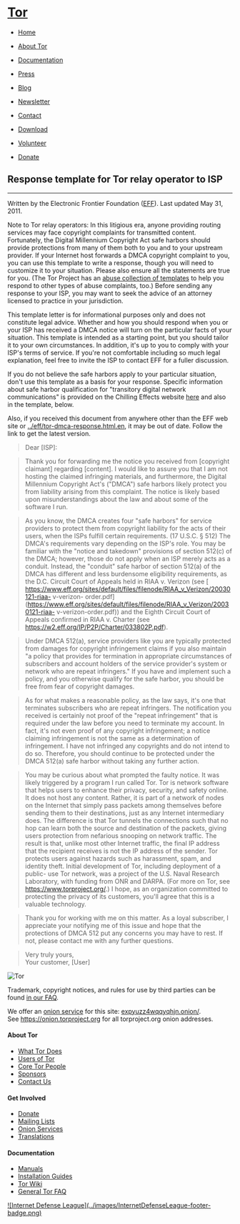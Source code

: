 # [Tor](../index.html.en)

  * [Home](../index.html.en)
  * [About Tor](../about/overview.html.en)
  * [Documentation](../docs/documentation.html.en)
  * [Press](../press/press.html.en)
  * [Blog](https://blog.torproject.org/blog/)
  * [Newsletter](https://newsletter.torproject.org)
  * [Contact](../about/contact.html.en)

  * [Download](../download/download-easy.html.en)
  * [Volunteer](../getinvolved/volunteer.html.en)
  * [Donate](../donate/donate-button.html.en)

## Response template for Tor relay operator to ISP

* * *

Written by the Electronic Frontier Foundation ([EFF](https://www.eff.org)).
Last updated May 31, 2011.

Note to Tor relay operators: In this litigious era, anyone providing routing
services may face copyright complaints for transmitted content. Fortunately,
the Digital Millennium Copyright Act safe harbors should provide protections
from many of them both to you and to your upstream provider. If your Internet
host forwards a DMCA copyright complaint to you, you can use this template to
write a response, though you will need to customize it to your situation.
Please also ensure all the statements are true for you. (The Tor Project has
an [abuse collection of
templates](https://trac.torproject.org/projects/tor/wiki/TheOnionRouter/TorAbuseTemplates)
to help you respond to other types of abuse complaints, too.) Before sending
any response to your ISP, you may want to seek the advice of an attorney
licensed to practice in your jurisdiction.

This template letter is for informational purposes only and does not
constitute legal advice. Whether and how you should respond when you or your
ISP has received a DMCA notice will turn on the particular facts of your
situation. This template is intended as a starting point, but you should
tailor it to your own circumstances. In addition, it's up to you to comply
with your ISP's terms of service. If you're not comfortable including so much
legal explanation, feel free to invite the ISP to contact EFF for a fuller
discussion.

If you do not believe the safe harbors apply to your particular situation,
don't use this template as a basis for your response. Specific information
about safe harbor qualification for "transitory digital network
communications" is provided on the Chilling Effects website
[here](https://www.chillingeffects.org/dmca512/faq.cgi#QID586) and also in the
template, below.

Also, if you received this document from anywhere other than the EFF web site
or [../eff/tor-dmca-response.html.en](../eff/tor-dmca-response.html.en
"../eff/tor-dmca-response.html.en"), it may be out of date. Follow the link to
get the latest version.

> Dear [ISP]:

>

> Thank you for forwarding me the notice you received from [copyright
claimant] regarding [content]. I would like to assure you that I am not
hosting the claimed infringing materials, and furthermore, the Digital
Millennium Copyright Act's ("DMCA") safe harbors likely protect you from
liability arising from this complaint. The notice is likely based upon
misunderstandings about the law and about some of the software I run.

>

> As you know, the DMCA creates four "safe harbors" for service providers to
protect them from copyright liability for the acts of their users, when the
ISPs fulfill certain requirements. (17 U.S.C. § 512) The DMCA's requirements
vary depending on the ISP's role. You may be familiar with the "notice and
takedown" provisions of section 512(c) of the DMCA; however, those do not
apply when an ISP merely acts as a conduit. Instead, the "conduit" safe harbor
of section 512(a) of the DMCA has different and less burdensome eligibility
requirements, as the D.C. Circuit Court of Appeals held in RIAA v. Verizon
(see [
https://www.eff.org/sites/default/files/filenode/RIAA_v_Verizon/20030121-riaa-
v-verizon-
order.pdf](https://www.eff.org/sites/default/files/filenode/RIAA_v_Verizon/20030121-riaa-
v-verizon-order.pdf)) and the Eighth Circuit Court of Appeals confirmed in
RIAA v. Charter (see <https://w2.eff.org/IP/P2P/Charter/033802P.pdf>).

>

> Under DMCA 512(a), service providers like you are typically protected from
damages for copyright infringement claims if you also maintain "a policy that
provides for termination in appropriate circumstances of subscribers and
account holders of the service provider's system or network who are repeat
infringers." If you have and implement such a policy, and you otherwise
qualify for the safe harbor, you should be free from fear of copyright
damages.

>

> As for what makes a reasonable policy, as the law says, it's one that
terminates subscribers who are repeat infringers. The notification you
received is certainly not proof of the "repeat infringement" that is required
under the law before you need to terminate my account. In fact, it's not even
proof of any copyright infringement; a notice claiming infringement is not the
same as a determination of infringement. I have not infringed any copyrights
and do not intend to do so. Therefore, you should continue to be protected
under the DMCA 512(a) safe harbor without taking any further action.

>

> You may be curious about what prompted the faulty notice. It was likely
triggered by a program I run called Tor. Tor is network software that helps
users to enhance their privacy, security, and safety online. It does not host
any content. Rather, it is part of a network of nodes on the Internet that
simply pass packets among themselves before sending them to their
destinations, just as any Internet intermediary does. The difference is that
Tor tunnels the connections such that no hop can learn both the source and
destination of the packets, giving users protection from nefarious snooping on
network traffic. The result is that, unlike most other Internet traffic, the
final IP address that the recipient receives is not the IP address of the
sender. Tor protects users against hazards such as harassment, spam, and
identity theft. Initial development of Tor, including deployment of a public-
use Tor network, was a project of the U.S. Naval Research Laboratory, with
funding from ONR and DARPA. (For more on Tor, see
<https://www.torproject.org/>.) I hope, as an organization committed to
protecting the privacy of its customers, you'll agree that this is a valuable
technology.

>

> Thank you for working with me on this matter. As a loyal subscriber, I
appreciate your notifying me of this issue and hope that the protections of
DMCA 512 put any concerns you may have to rest. If not, please contact me with
any further questions.

>

> Very truly yours,  
>  Your customer, [User]

![Tor](../images/onion.jpg)

Trademark, copyright notices, and rules for use by third parties can be found
[in our FAQ](../docs/trademark-faq.html.en).

We offer an [onion service](https://www.torproject.org/docs/hidden-services)
for this site: [expyuzz4wqqyqhjn.onion/](http://expyuzz4wqqyqhjn.onion/).  
See <https://onion.torproject.org> for all torproject.org onion addresses.

#### About Tor

  * [What Tor Does](../about/overview.html.en)
  * [Users of Tor](../about/torusers.html.en)
  * [Core Tor People](../about/corepeople.html.en)
  * [Sponsors](../about/sponsors.html.en)
  * [Contact Us](../about/contact.html.en)

#### Get Involved

  * [Donate](../donate/donate-foot.html.en)
  * [Mailing Lists](../docs/documentation.html.en#MailingLists)
  * [Onion Services](../docs/onion-services.html.en)
  * [Translations](../getinvolved/translation.html.en)

#### Documentation

  * [Manuals](../docs/tor-manual.html.en)
  * [Installation Guides](../docs/documentation.html.en)
  * [Tor Wiki](https://trac.torproject.org/projects/tor/wiki/)
  * [General Tor FAQ](../docs/faq.html.en)

[![Internet Defense League](../images/InternetDefenseLeague-footer-
badge.png)](https://internetdefenseleague.org/)


